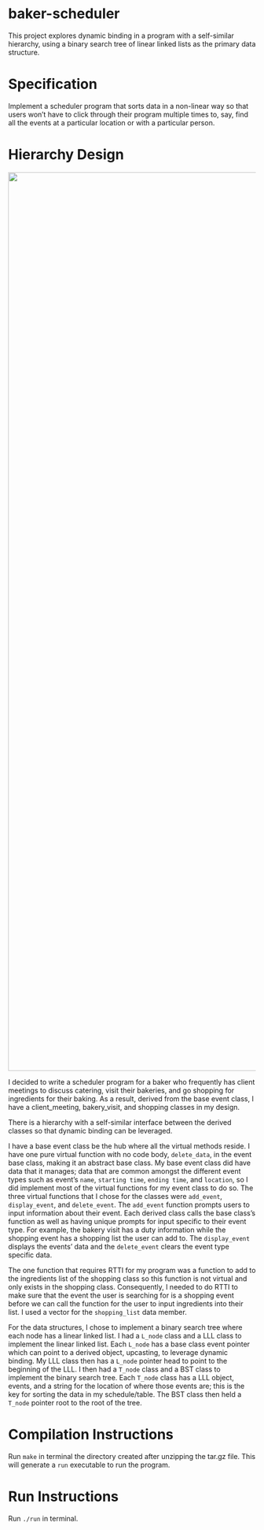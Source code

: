 # baker-scheduler
This project explores dynamic binding in a program with a self-similar hierarchy, using a binary search tree of linear linked lists as the primary data structure.

# Specification
Implement a scheduler program that sorts data in a non-linear way so that users won’t have to click through their program multiple times to, say, 
find all the events at a particular location or with a particular person.

# Hierarchy Design

<p align="center">
  <img width="1824" alt="uml" src="https://github.com/ployniti/baker-scheduler/assets/145937137/b0daee98-ae06-41b3-9f34-dd929b89fe1b">
</p >

I decided to write a scheduler program for a baker who frequently has client meetings to discuss catering, visit their bakeries, and go shopping for ingredients for their baking. 
As a result, derived from the base event class, I have a client_meeting, bakery_visit, and shopping classes in my design.

There is a hierarchy with a self-similar interface between the derived classes so that dynamic binding can be leveraged.

I have a base event class be the hub where all the virtual methods reside. 
I have one pure virtual function with no code body, `delete_data`, in the event base class, making it an abstract base class. 
My base event class did have data that it manages; data that are common amongst the different event types such as event’s `name`, `starting time`, `ending time`, and `location`, 
so I did implement most of the virtual functions for my event class to do so. The three virtual functions that I chose for the classes were `add_event`, `display_event`, and `delete_event`. 
The `add_event` function prompts users to input information about their event. Each derived class calls the base class’s function as well as having unique prompts for input specific to their event type. 
For example, the bakery visit has a duty information while the shopping event has a shopping list the user can add to. 
The `display_event` displays the events’ data and the `delete_event` clears the event type specific data.

The one function that requires RTTI for my program was a function to add to the ingredients list of the shopping class so this function is not virtual and only exists in the shopping class. 
Consequently, I needed to do RTTI to make sure that the event the user is searching for is a shopping event before we can call the function for the user to input ingredients into their list. 
I used a vector for the `shopping_list` data member.

For the data structures, I chose to implement a binary search tree where each node has a linear linked list. 
I had a `L_node` class and a LLL class to implement the linear linked list. Each `L_node` has a base class event pointer which can point to a derived object, upcasting, to leverage dynamic binding. 
My LLL class then has a `L_node` pointer head to point to the beginning of the LLL. I then had a `T_node` class and a BST class to implement the binary search tree. 
Each `T_node` class has a LLL object, events, and a string for the location of where those events are; this is the key for sorting the data in my schedule/table. 
The BST class then held a `T_node` pointer root to the root of the tree.

# Compilation Instructions
Run `make` in terminal the directory created after unzipping the tar.gz file. 
This will generate a `run` executable to run the program.

# Run Instructions
Run `./run` in terminal.
